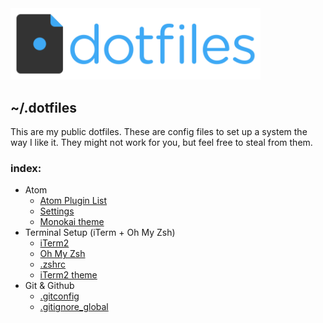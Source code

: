 <img src="dotfiles-logo.png" alt="dotfiles logo" width="400">

## ~/.dotfiles

This are my public dotfiles. These are config files to set up a system the way I like it. They might not work for you, but feel free to steal from them.

### index:

- Atom
  - [Atom Plugin List](https://github.com/howthegodschill/setup/blob/main/dotfiles/Atom/atom-plugins.md)
  - [Settings](https://github.com/howthegodschill/setup/blob/main/dotfiles/Atom/config.cson)
  - [Monokai theme](https://atom.io/themes/monokai)
- Terminal Setup (iTerm + Oh My Zsh)
  - [iTerm2](https://iterm2.com)
  - [Oh My Zsh](https://ohmyz.sh)
  - [.zshrc](https://github.com/howthegodschill/setup/blob/main/dotfiles/Oh%20My%20Zsh/.zshrc)
  - [iTerm2 theme](https://github.com/howthegodschill/setup/blob/main/dotfiles/iTerm2/clovis.itermcolors)
- Git & Github
  - [.gitconfig](https://github.com/howthegodschill/setup/blob/main/dotfiles/Git/.gitconfig)
  - [.gitignore_global](https://github.com/howthegodschill/setup/blob/main/dotfiles/Git/.gitignore_global)
